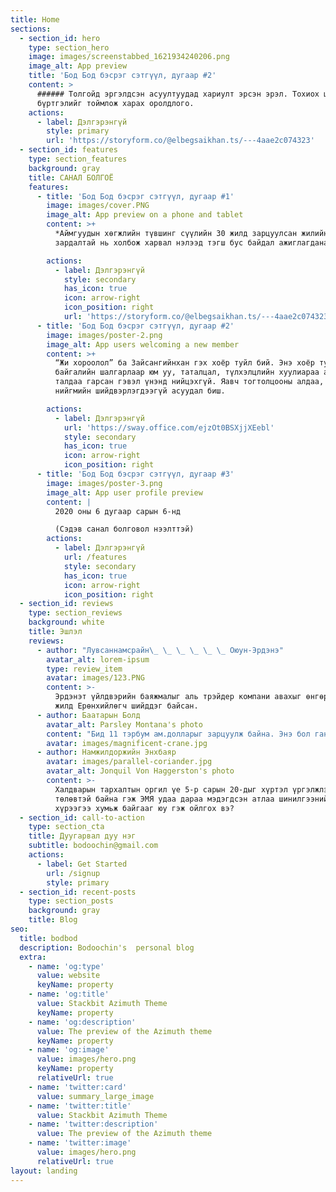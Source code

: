 ```yaml
---
title: Home
sections:
  - section_id: hero
    type: section_hero
    image: images/screenstabbed_1621934240206.png
    image_alt: App preview
    title: 'Бод Бод бэсрэг сэтгүүл, дугаар #2'
    content: >
      ###### Толгойд эргэлдсэн асуултуудад хариулт эрсэн эрэл. Тохиох цагийн
      бүртгэлийг тоймлож харах оролдлого.
    actions:
      - label: Дэлгэрэнгүй
        style: primary
        url: 'https://storyform.co/@elbegsaikhan.ts/---4aae2c074323'
  - section_id: features
    type: section_features
    background: gray
    title: САНАЛ БОЛГОЁ
    features:
      - title: 'Бод Бод бэсрэг сэтгүүл, дугаар #1'
        image: images/cover.PNG
        image_alt: App preview on a phone and tablet
        content: >+
          *Аймгуудын хөгжлийн түвшинг сүүлийн 30 жилд зарцуулсан жилийн дундаж
          зардалтай нь холбож харвал нэлээд тэгш бус байдал ажиглагдана.*

        actions:
          - label: Дэлгэрэнгүй
            style: secondary
            has_icon: true
            icon: arrow-right
            icon_position: right
            url: 'https://storyform.co/@elbegsaikhan.ts/---4aae2c074323'
      - title: 'Бод Бод бэсрэг сэтгүүл, дугаар #2'
        image: images/poster-2.png
        image_alt: App users welcoming a new member
        content: >+
          “Жи хороолол” ба Зайсангийнхан гэх хоёр туйл бий. Энэ хоёр туйл
          байгалийн шалгарлаар юм уу, таталцал, түлхэлцлийн хуулиараа ар, өвөр
          талдаа гарсан гэвэл үнэнд нийцэхгүй. Яавч тогтолцооны алдаа, ардчилсан
          нийгмийн шийдвэрлэгдээгүй асуудал биш.

        actions:
          - label: Дэлгэрэнгүй
            url: 'https://sway.office.com/ejzOt0BSXjjXEebl'
            style: secondary
            has_icon: true
            icon: arrow-right
            icon_position: right
      - title: 'Бод Бод бэсрэг сэтгүүл, дугаар #3'
        image: images/poster-3.png
        image_alt: App user profile preview
        content: |
          2020 оны 6 дугаар сарын 6-нд

          (Сэдэв санал болговол нээлттэй)
        actions:
          - label: Дэлгэрэнгүй
            url: /features
            style: secondary
            has_icon: true
            icon: arrow-right
            icon_position: right
  - section_id: reviews
    type: section_reviews
    background: white
    title: Эшлэл
    reviews:
      - author: "Лувсаннамсрайн\_ \_ \_ \_ \_ \_ Оюун-Эрдэнэ"
        avatar_alt: lorem-ipsum
        type: review_item
        avatar: images/123.PNG
        content: >-
          Эрдэнэт үйлдвэрийн баяжмалыг аль трэйдер компани авахыг өнгөрсөн 30
          жилд Ерөнхийлөгч шийддэг байсан.
      - author: Баатарын Болд
        avatar_alt: Parsley Montana's photo
        content: "Бид 11 тэрбум ам.долларыг зарцуулж байна. Энэ бол ганцхан хөрөнгө оруулагчаас гарч байгаа зардал. Хөрөнгө оруулалт гэхээр хөрөнгө авч байгаа мэт ойлгож болохгүй.\_ Хөрөнгө оруулалт бол\_ манай компаниас гарч байгаа зардал."
        avatar: images/magnificent-crane.jpg
      - author: Намжилдоржийн Энхбаяр
        avatar: images/parallel-coriander.jpg
        avatar_alt: Jonquil Von Haggerston's photo
        content: >-
          Халдварын тархалтын оргил үе 5-р сарын 20-дыг хүртэл үргэлжлэх
          төлөвтэй байна гэж ЭМЯ удаа дараа мэдэгдсэн атлаа шинилгээний хамрах
          хүрээгээ хумьж байгааг юу гэж ойлгох вэ?
  - section_id: call-to-action
    type: section_cta
    title: Дуугарвал дуу нэг
    subtitle: bodoochin@gmail.com
    actions:
      - label: Get Started
        url: /signup
        style: primary
  - section_id: recent-posts
    type: section_posts
    background: gray
    title: Blog
seo:
  title: bodbod
  description: Bodoochin's  personal blog
  extra:
    - name: 'og:type'
      value: website
      keyName: property
    - name: 'og:title'
      value: Stackbit Azimuth Theme
      keyName: property
    - name: 'og:description'
      value: The preview of the Azimuth theme
      keyName: property
    - name: 'og:image'
      value: images/hero.png
      keyName: property
      relativeUrl: true
    - name: 'twitter:card'
      value: summary_large_image
    - name: 'twitter:title'
      value: Stackbit Azimuth Theme
    - name: 'twitter:description'
      value: The preview of the Azimuth theme
    - name: 'twitter:image'
      value: images/hero.png
      relativeUrl: true
layout: landing
---
```

